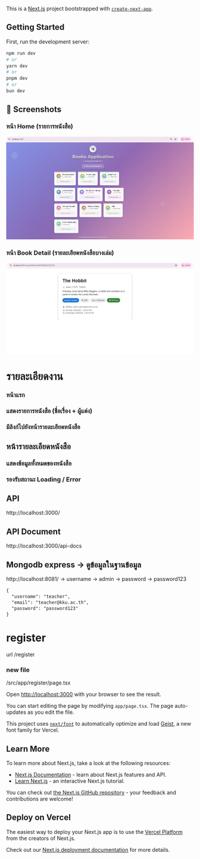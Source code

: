 This is a [Next.js](https://nextjs.org) project bootstrapped with [`create-next-app`](https://nextjs.org/docs/app/api-reference/cli/create-next-app).

## Getting Started

First, run the development server:

```bash
npm run dev
# or
yarn dev
# or
pnpm dev
# or
bun dev
```
## 📸 Screenshots

### หน้า Home (รายการหนังสือ)
![Home Screenshot](./bookHOME.png)

### หน้า Book Detail (รายละเอียดหนังสือบางเล่ม)
![Book Detail Screenshot](./bookID.png)

# รายละเอียดงาน
### หน้าแรก
### แสดงรายการหนังสือ (ชื่อเรื่อง + ผู้แต่ง)
### มีลิงก์ไปยังหน้ารายละเอียดหนังสือ

## หน้ารายละเอียดหนังสือ
### แสดงข้อมูลทั้งหมดของหนังสือ
### รองรับสถานะ Loading / Error



## API

http://localhost:3000/

## API Document

http://localhost:3000/api-docs

## Mongodb express -> ดูข้อมูลในฐานข้อมูล

http://localhost:8081/
-> username -> admin
-> password -> password123

```
{
  "username": "teacher",
  "email": "teacher@kku.ac.th",
  "password": "password123"
}
```

# register

url /register

### new file

/src/app/register/page.tsx






Open [http://localhost:3000](http://localhost:3000) with your browser to see the result.

You can start editing the page by modifying `app/page.tsx`. The page auto-updates as you edit the file.

This project uses [`next/font`](https://nextjs.org/docs/app/building-your-application/optimizing/fonts) to automatically optimize and load [Geist](https://vercel.com/font), a new font family for Vercel.

## Learn More

To learn more about Next.js, take a look at the following resources:

- [Next.js Documentation](https://nextjs.org/docs) - learn about Next.js features and API.
- [Learn Next.js](https://nextjs.org/learn) - an interactive Next.js tutorial.

You can check out [the Next.js GitHub repository](https://github.com/vercel/next.js) - your feedback and contributions are welcome!

## Deploy on Vercel

The easiest way to deploy your Next.js app is to use the [Vercel Platform](https://vercel.com/new?utm_medium=default-template&filter=next.js&utm_source=create-next-app&utm_campaign=create-next-app-readme) from the creators of Next.js.

Check out our [Next.js deployment documentation](https://nextjs.org/docs/app/building-your-application/deploying) for more details.
